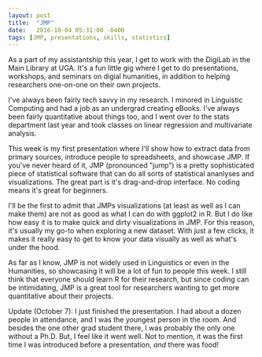 ```yaml
---
layout: post
title:  "JMP"
date:   2016-10-04 05:31:00 -0400
tags: [JMP, presentations, skills, statistics]
---
```


As a part of my assistantship this year, I get to work with the DigiLab in the Main Library at UGA. It's a fun little gig where I get to do presentations, workshops, and seminars on digial humanities, in addition to helping researchers one-on-one on their own projects. 

I've always been fairly tech savvy in my research. I minored in Linguistic Computing and had a job as an undergrad creating eBooks. I've always been fairly quantitative about things too, and I went over to the stats department last year and took classes on linear regression and multivariate analysis. 

This week is my first presentation where I'll show how to extract data from primary sources, introduce people to spreadsheets, and showcase JMP. If you've never heard of it, JMP (pronounced "jump") is a pretty sophisticated piece of statistical software that can do all sorts of statistical ananlyses and visualizations. The great part is it's drag-and-drop interface. No coding means it's great for beginners.

I'll be the first to admit that JMPs visualizations (at least as well as I can make them) are not as good as what I can do with ggplot2 in R. But I do like how easy it is to make quick and dirty visualizations in JMP. For this reason, it's usually my go-to when exploring a new dataset. With just a few clicks, it makes it really easy to get to know your data visually as well as what's under the hood. 

As far as I know, JMP is not widely used in Linguistics or even in the Humanities, so showcasing it will be a lot of fun to people this week. I still think that everyone should learn R for their research, but since coding can be intimidating, JMP is a great tool for researchers wanting to get more quantitative about their projects.

Update (October 7): I just finished the presentation. I had about a dozen people in attendance, and I was the youngest person in the room. And besides the one other grad student there, I was probably the only one without a Ph.D. But, I feel like it went well. Not to mention, it was the first time I was introduced before a presentation, *and* there was food! 